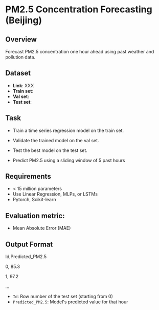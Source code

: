 # PM2.5 Concentration Forecasting (Beijing)

## Overview
Forecast PM2.5 concentration one hour ahead using past weather and pollution data.

## Dataset
- **Link**: XXX
- **Train set**: 
- **Val set**: 
- **Test set**: 

## Task
- Train a time series regression model on the train set.
- Validate the trained model on the val set.
- Test the best model on the test set.

- Predict PM2.5 using a sliding window of 5 past hours

## Requirements
- < 15 million parameters
- Use Linear Regression, MLPs, or LSTMs
- Pytorch, Scikit-learn
  
## Evaluation metric: 
- Mean Absolute Error (MAE)

## Output Format
Id,Predicted_PM2.5  

0, 85.3  

1, 97.2  

...

- `Id`: Row number of the test set (starting from 0)  
- `Predicted_PM2.5`: Model's predicted value for that hour



